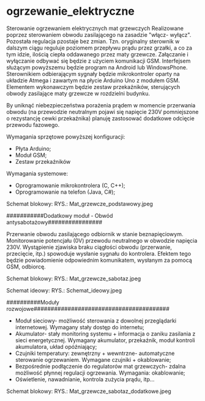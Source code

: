 ogrzewanie_elektryczne
======================

Sterowanie ogrzewaniem elektrycznych mat grzewczych
Realizowane poprzez sterowaniem obwodu zasilającego na zasadzie "włącz- wyłącz".
Pozostała regulacja pzostaje bez zmian. Tzn. oryginalny sterownik w dalszym ciągu reguluje poziomem przepływu prądu przez grzałki, a co za tym idzie, ilością ciepła oddawanego przez maty grzewcze.
Załączanie i wyłączanie odbywać się będzie z użyciem komunikacji GSM.
Interfejsem służącym powyższemu będzie program na Android lub WindowsPhone.
Sterownikiem odbierającym sygnały będzie mikrokontroler oparty na układzie Atmega i zawartym na płycie Arduino Uno z modułem GSM. Elementem wykonawczym będzie zestaw przekaźników, sterujących obwody zasilające maty grzewcze w rozdzielni budynku.

By uniknąć niebezpieczeństwa porażenia prądem w momencie przerwania obwodu (na przewodzie neutralnym pojawi się napięcie 230V pomniejszone o rezystancję cewki przekaźnika) planuję zastosować dodatkowe odcięcie przewodu fazowego.

Wymagania sprzętowe powyższej konfiguracji:
* Płyta Arduino;
* Moduł GSM;
* Zestaw przekaźników

Wymagania systemowe:
* Oprogramowanie mikrokontrolera (C, C++);
* Oprogramowanie na telefon (Java, C#);

Schemat blokowy: RYS.: Mat_grzewcze_podstawowy.jpeg



###########Dodatkowy moduł - Obwód antysabotażowy################

Przerwanie obwodu zasilającego odbiornik w stanie beznapięciowym.
Monitorowanie potencjału (0V) przewodu neutralnego w obwodzie napięcia 230V. Wystąpienie zjawiska braku ciągłości obwodu (przerwanie, przecięcie, itp.) spowoduje wysłanie sygnału do kontrolera. Efektem tego będzie powiadomienie odpowiednim komunikatem, wysłanym za pomocą GSM, odbiorcę.

Schemat blokowy: RYS.: Mat_grzewcze_sabotaz.jpeg</br>

Schemat ideowy: RYS.: Schemat_ideowy.jpeg


##########Moduły rozwojowe########################################

* Moduł sieciowy- możliwość sterowania z dowolnej przeglądarki internetowej. Wymagany stały dostęp do internetu;
* Akumulator- stały monitoring systemu + informacja o zaniku zasilania z sieci energetycznej. Wymagany akumulator, przekaźnik, moduł kontroli akumulatora, układ opóźniający;
* Czujniki temperatury: zewnętrzny + wewntrzne- automatyczne sterowanie ogrzewaniem. Wymagane czujniki + okablowanie;
* Bezpośrednie podłączenie do regulatorów mat grzewczych- zdalna możliwość płynnej regulacji ogrzewania. Wymagania: okablowanie;
* Oświetlenie, nawadnianie, kontrola zużycia prądu, itp...

Schemat blokowy: RYS.: Mat_grzewcze_sabotaz_dodatkowe.jpeg
